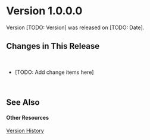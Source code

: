﻿<document xmlns:msxsl="urn:schemas-microsoft-com:xslt" xmlns:ddue="http://ddue.schemas.microsoft.com/authoring/2003/5" xmlns:xlink="http://www.w3.org/1999/xlink">

# Version 1.0.0.0<span id="PageHeader"> </span>

Version [TODO: Version] was released on [TODO: Date].



## Changes in This Release

 <ul>
<li>
[TODO: Add change items here]

</li>
</ul> 


## See Also<span id="seeAlsoSection"> </span>


#### Other Resources
<a href="96738ff4-a2e6-40af-8d06-aae04167e417">Version History</a><br />
</document>